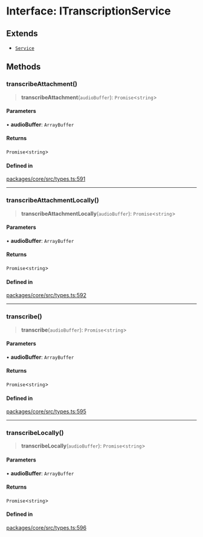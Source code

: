 # Interface: ITranscriptionService

## Extends

- [`Service`](../classes/Service.md)

## Methods

### transcribeAttachment()

> **transcribeAttachment**(`audioBuffer`): `Promise`\<`string`\>

#### Parameters

• **audioBuffer**: `ArrayBuffer`

#### Returns

`Promise`\<`string`\>

#### Defined in

[packages/core/src/types.ts:591](https://github.com/ai16z/eliza/blob/main/packages/core/src/types.ts#L591)

***

### transcribeAttachmentLocally()

> **transcribeAttachmentLocally**(`audioBuffer`): `Promise`\<`string`\>

#### Parameters

• **audioBuffer**: `ArrayBuffer`

#### Returns

`Promise`\<`string`\>

#### Defined in

[packages/core/src/types.ts:592](https://github.com/ai16z/eliza/blob/main/packages/core/src/types.ts#L592)

***

### transcribe()

> **transcribe**(`audioBuffer`): `Promise`\<`string`\>

#### Parameters

• **audioBuffer**: `ArrayBuffer`

#### Returns

`Promise`\<`string`\>

#### Defined in

[packages/core/src/types.ts:595](https://github.com/ai16z/eliza/blob/main/packages/core/src/types.ts#L595)

***

### transcribeLocally()

> **transcribeLocally**(`audioBuffer`): `Promise`\<`string`\>

#### Parameters

• **audioBuffer**: `ArrayBuffer`

#### Returns

`Promise`\<`string`\>

#### Defined in

[packages/core/src/types.ts:596](https://github.com/ai16z/eliza/blob/main/packages/core/src/types.ts#L596)
